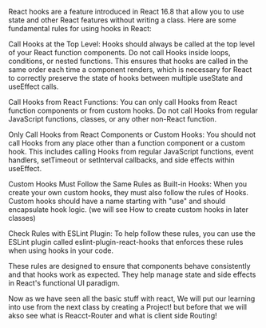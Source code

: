 React hooks are a feature introduced in React 16.8 that allow you to use state and other React features without writing a class. Here are some fundamental rules for using hooks in React:

Call Hooks at the Top Level: Hooks should always be called at the top level of your React function components. Do not call Hooks inside loops, conditions, or nested functions. This ensures that hooks are called in the same order each time a component renders, which is necessary for React to correctly preserve the state of hooks between multiple useState and useEffect calls.

Call Hooks from React Functions: You can only call Hooks from React function components or from custom hooks. Do not call Hooks from regular JavaScript functions, classes, or any other non-React function.

Only Call Hooks from React Components or Custom Hooks: You should not call Hooks from any place other than a function component or a custom hook. This includes calling Hooks from regular JavaScript functions, event handlers, setTimeout or setInterval callbacks, and side effects within useEffect.

Custom Hooks Must Follow the Same Rules as Built-in Hooks: When you create your own custom hooks, they must also follow the rules of Hooks. Custom hooks should have a name starting with "use" and should encapsulate hook logic. (we will see How to create custom hooks in later classes)

Check Rules with ESLint Plugin: To help follow these rules, you can use the ESLint plugin called eslint-plugin-react-hooks that enforces these rules when using hooks in your code.

These rules are designed to ensure that components behave consistently and that hooks work as expected. They help manage state and side effects in React's functional UI paradigm.

Now as we have seen all the basic stuff with react, We will put our learning into use from the next class by creating a Project! but before that we will akso see what is Reacct-Router and what is client side Routing!